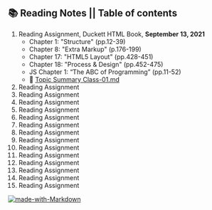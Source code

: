 ## 📚 Reading Notes || Table of contents
1. Reading Assignment, Duckett HTML Book, **September 13, 2021**
    * Chapter 1: "Structure" (pp.12-39)
    * Chapter 8: "Extra Markup" (p.176-199)
    * Chapter 17: "HTML5 Layout" (pp.428-451)
    * Chapter 18: "Process & Design" (pp.452-475)
    * JS Chapter 1: “The ABC of Programming” (pp.11-52)
    * 📔 [Topic Summary Class-01.md](class-01.md)
2. Reading Assignment
3. Reading Assignment
4. Reading Assignment
5. Reading Assignment
6. Reading Assignment
7. Reading Assignment
8. Reading Assignment
9. Reading Assignment
10. Reading Assignment
11. Reading Assignment
12. Reading Assignment
13. Reading Assignment
14. Reading Assignment
15. Reading Assignment

[![made-with-Markdown](https://img.shields.io/badge/Made%20with-Markdown-1f425f.svg)](http://commonmark.org)
